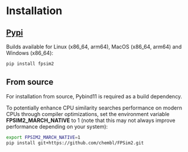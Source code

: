 # Installation

## [Pypi](https://pypi.org/project/FPSim2/)

Builds available for Linux (x86_64, arm64), MacOS (x86_64, arm64) and Windows (x86_64):

```bash
pip install fpsim2
```

## From source

For installation from source, Pybind11 is required as a build dependency.

To potentially enhance CPU similarity searches performance on modern CPUs through compiler optimizations, set the environment variable **FPSIM2_MARCH_NATIVE** to 1 (note that this may not always improve performance depending on your system):

```bash
export FPSIM2_MARCH_NATIVE=1
pip install git+https://github.com/chembl/FPSim2.git
```
